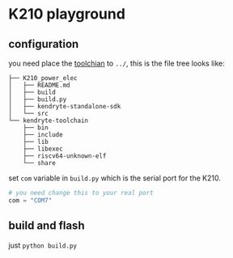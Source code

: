 # K210 playground

## configuration

you need place the [toolchian](https://github.com/kendryte/kendryte-gnu-toolchain/releases) to `../`, this is the file tree looks like:

```
├── K210_power_elec
│   ├── README.md
│   ├── build
│   ├── build.py
│   ├── kendryte-standalone-sdk
│   └── src
└── kendryte-toolchain
    ├── bin
    ├── include
    ├── lib
    ├── libexec
    ├── riscv64-unknown-elf
    └── share
```

set `com` variable in `build.py` which is the serial port for the K210.

```python
# you need change this to your real port
com = "COM7"
```

## build and flash

just `python build.py`
